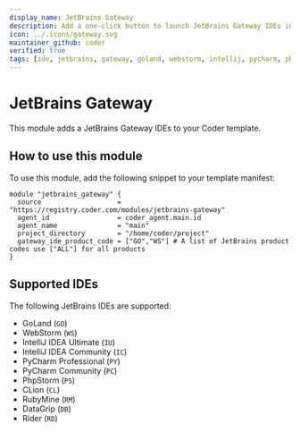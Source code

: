 ```yaml
---
display_name: JetBrains Gateway
description: Add a one-click button to launch JetBrains Gateway IDEs in the dashboard.
icon: ../.icons/gateway.svg
maintainer_github: coder
verified: true
tags: [ide, jetbrains, gateway, goland, webstorm, intellij, pycharm, phpstorm, clion, rubymine, datagrip, rider]
---
```

# JetBrains Gateway

This module adds a JetBrains Gateway IDEs to your Coder template.

## How to use this module

To use this module, add the following snippet to your template manifest:

```hcl
module "jetbrains_gateway" {
  source                   = "https://registry.coder.com/modules/jetbrains-gateway"
  agent_id                 = coder_agent.main.id
  agent_name               = "main"
  project_directory        = "/home/coder/project"
  gateway_ide_product_code = ["GO","WS"] # A list of JetBrains product codes use ["ALL"] for all products
}
```

## Supported IDEs

The following JetBrains IDEs are supported:

- GoLand (`GO`)
- WebStorm (`WS`)
- IntelliJ IDEA Ultimate (`IU`)
- IntelliJ IDEA Community (`IC`)
- PyCharm Professional (`PY`)
- PyCharm Community (`PC`)
- PhpStorm (`PS`)
- CLion (`CL`)
- RubyMine (`RM`)
- DataGrip (`DB`)
- Rider (`RD`)
